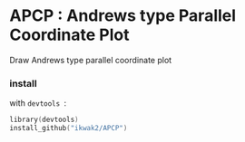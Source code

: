 APCP : Andrews type Parallel Coordinate Plot
=================

Draw Andrews type parallel coordinate plot

### install
with `devtools `:
```S
library(devtools)
install_github("ikwak2/APCP")
```
